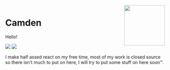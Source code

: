 <img align="right" src="https://cdn.discordapp.com/attachments/826625025339424778/829356495249473566/cat-circle.png" width="128">

# Camden
Hello!

![](https://img.shields.io/badge/OS-Linux-informational?style=flat&logo=linux&logoColor=white&color=2bbc8a)
![](https://img.shields.io/badge/Editor-Visual_Studio_Code-informational?style=flat&logo=visual-studio-code&logoColor=white&color=2bbc8a)

 I make half assed react on my free time, most of my work is closed source so there isn't much to put on here, I will try to put some stuff on here soon™️.
